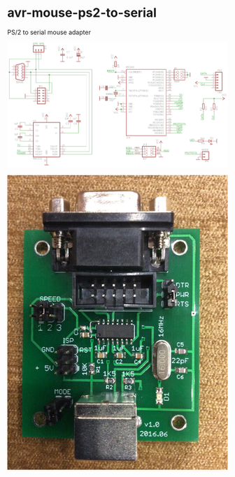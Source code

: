 # avr-mouse-ps2-to-serial
PS/2 to serial mouse adapter

![Схема адаптера](/schematic/ps2-to-serial.png?raw=true "Схема адаптера")

![Фотография печатной платы](/ps2-to-com.jpg?raw=true "Фотография печатной платы")
